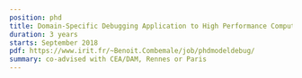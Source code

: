 ```yaml
---
position: phd
title: Domain-Specific Debugging Application to High Performance Computing
duration: 3 years
starts: September 2018
pdf: https://www.irit.fr/~Benoit.Combemale/job/phdmodeldebug/
summary: co-advised with CEA/DAM, Rennes or Paris
---
```

